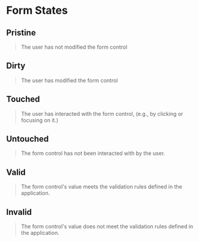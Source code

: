# Form States

## Pristine

> The user has not modified the form control

## Dirty

> The user has modified the form control

## Touched

> The user has interacted with the form control, (e.g., by clicking or focusing on it.)

## Untouched

> The form control has not been interacted with by the user.

## Valid

> The form control's value meets the validation rules defined in the application.

## Invalid

> The form control's value does not meet the validation rules defined in the application.
